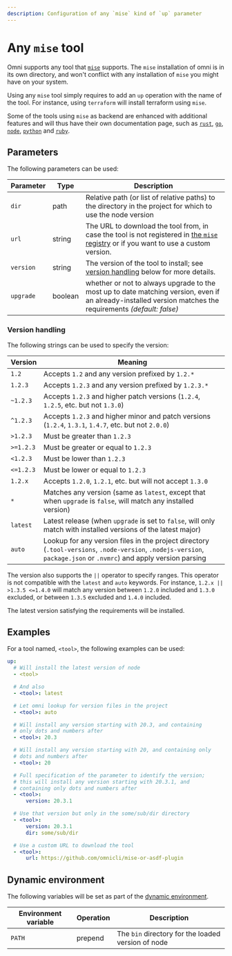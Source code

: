 ```yaml
---
description: Configuration of any `mise` kind of `up` parameter
---
```


# Any `mise` tool

Omni supports any tool that [`mise`](https://mise.jdx.dev/) supports. The `mise` installation of omni is in its own directory, and won't conflict with any installation of `mise` you might have on your system.

Using any `mise` tool simply requires to add an `up` operation with the name of the tool. For instance, using `terraform` will install terraform using `mise`.

Some of the tools using `mise` as backend are enhanced with additional features and will thus have their own documentation page, such as [`rust`](rust), [`go`](go), [`node`](node), [`python`](python) and [`ruby`](ruby).

## Parameters

The following parameters can be used:

| Parameter        | Type      | Description                                           |
|------------------|-----------|-------------------------------------------------------|
| `dir` | path | Relative path (or list of relative paths) to the directory in the project for which to use the node version |
| `url` | string | The URL to download the tool from, in case the tool is not registered in [the `mise` registry](https://github.com/jdx/mise/blob/main/registry.toml) or if you want to use a custom version. |
| `version` | string | The version of the tool to install; see [version handling](#version-handling) below for more details. |
| `upgrade` | boolean | whether or not to always upgrade to the most up to date matching version, even if an already-installed version matches the requirements *(default: false)* |

### Version handling

The following strings can be used to specify the version:

| Version | Meaning |
|---------|---------|
| `1.2`     | Accepts `1.2` and any version prefixed by `1.2.*` |
| `1.2.3`   | Accepts `1.2.3` and any version prefixed by `1.2.3.*` |
| `~1.2.3`  | Accepts `1.2.3` and higher patch versions (`1.2.4`, `1.2.5`, etc. but not `1.3.0`) |
| `^1.2.3`  | Accepts `1.2.3` and higher minor and patch versions (`1.2.4`, `1.3.1`, `1.4.7`, etc. but not `2.0.0`) |
| `>1.2.3`  | Must be greater than `1.2.3` |
| `>=1.2.3` | Must be greater or equal to `1.2.3` |
| `<1.2.3`  | Must be lower than `1.2.3` |
| `<=1.2.3` | Must be lower or equal to `1.2.3` |
| `1.2.x`   | Accepts `1.2.0`, `1.2.1`, etc. but will not accept `1.3.0` |
| `*`       | Matches any version (same as `latest`, except that when `upgrade` is `false`, will match any installed version) |
| `latest`  | Latest release (when `upgrade` is set to `false`, will only match with installed versions of the latest major) |
| `auto`    | Lookup for any version files in the project directory (`.tool-versions`, `.node-version`, `.nodejs-version`, `package.json` or `.nvmrc`) and apply version parsing |

The version also supports the `||` operator to specify ranges. This operator is not compatible with the `latest` and `auto` keywords. For instance, `1.2.x || >1.3.5 <=1.4.0` will match any version between `1.2.0` included and `1.3.0` excluded, or between `1.3.5` excluded and `1.4.0` included.

The latest version satisfying the requirements will be installed.

## Examples

For a tool named, `<tool>`, the following examples can be used:

```yaml
up:
  # Will install the latest version of node
  - <tool>

  # And also
  - <tool>: latest

  # Let omni lookup for version files in the project
  - <tool>: auto

  # Will install any version starting with 20.3, and containing
  # only dots and numbers after
  - <tool>: 20.3

  # Will install any version starting with 20, and containing only
  # dots and numbers after
  - <tool>: 20

  # Full specification of the parameter to identify the version;
  # this will install any version starting with 20.3.1, and
  # containing only dots and numbers after
  - <tool>:
      version: 20.3.1

  # Use that version but only in the some/sub/dir directory
  - <tool>:
      version: 20.3.1
      dir: some/sub/dir

  # Use a custom URL to download the tool
  - <tool>:
      url: https://github.com/omnicli/mise-or-asdf-plugin
```

## Dynamic environment

The following variables will be set as part of the [dynamic environment](/reference/dynamic-environment).

| Environment variable | Operation | Description |
|----------------------|-----------|-------------|
| `PATH` | prepend | The `bin` directory for the loaded version of node |
